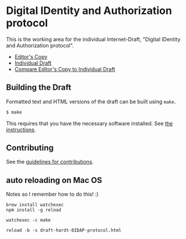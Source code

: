 # Digital IDentity and Authorization protocol

This is the working area for the individual Internet-Draft, "Digital IDentity and Authorization protocol".

* [Editor's Copy](https://dickhardt.github.io/hardt-DIDAP-protocol/#go.draft-hardt-DIDAP-protocol.html)
* [Individual Draft](https://tools.ietf.org/html/draft-hardt-DIDAP-protocol)
* [Compare Editor's Copy to Individual Draft](https://dickhardt.github.io/hardt-DIDAP-protocol/#go.draft-hardt-DIDAP-protocol.diff)

## Building the Draft

Formatted text and HTML versions of the draft can be built using `make`.

```sh
$ make
```

This requires that you have the necessary software installed.  See
[the instructions](https://github.com/martinthomson/i-d-template/blob/master/doc/SETUP.md).


## Contributing

See the
[guidelines for contributions](https://github.com/dickhardt/hardt-DIDAP-protocol/blob/master/CONTRIBUTING.md).

## auto reloading on Mac OS
Notes so I remember how to do this! :)

    brew install watchexec
    npm install -g reload

    watchexec -c make

    reload -b -s draft-hardt-DIDAP-protocol.html 